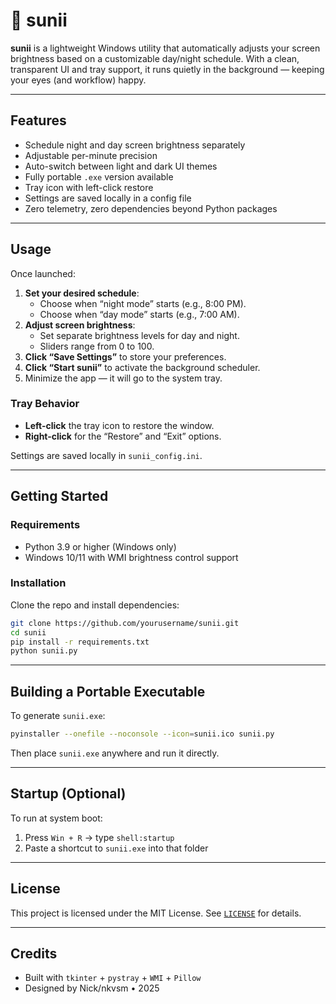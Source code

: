 # 🌅 sunii

**sunii** is a lightweight Windows utility that automatically adjusts your screen brightness based on a customizable day/night schedule. With a clean, transparent UI and tray support, it runs quietly in the background — keeping your eyes (and workflow) happy.

---

##  Features

- Schedule night and day screen brightness separately
- Adjustable per-minute precision
- Auto-switch between light and dark UI themes
- Fully portable `.exe` version available
- Tray icon with left-click restore
- Settings are saved locally in a config file
- Zero telemetry, zero dependencies beyond Python packages

---

##  Usage

Once launched:

1. **Set your desired schedule**:
   - Choose when “night mode” starts (e.g., 8:00 PM).
   - Choose when “day mode” starts (e.g., 7:00 AM).
2. **Adjust screen brightness**:
   - Set separate brightness levels for day and night.
   - Sliders range from 0 to 100.
3. **Click “Save Settings”** to store your preferences.
4. **Click “Start sunii”** to activate the background scheduler.
5. Minimize the app — it will go to the system tray.

### Tray Behavior
-  **Left-click** the tray icon to restore the window.
-  **Right-click** for the “Restore” and “Exit” options.

Settings are saved locally in `sunii_config.ini`.

---

##  Getting Started

###  Requirements

- Python 3.9 or higher (Windows only)
- Windows 10/11 with WMI brightness control support

###  Installation

Clone the repo and install dependencies:

```bash
git clone https://github.com/yourusername/sunii.git
cd sunii
pip install -r requirements.txt
python sunii.py
```

---

##  Building a Portable Executable

To generate `sunii.exe`:

```bash
pyinstaller --onefile --noconsole --icon=sunii.ico sunii.py
```

Then place `sunii.exe` anywhere and run it directly.

---

##  Startup (Optional)

To run at system boot:

1. Press `Win + R` → type `shell:startup`
2. Paste a shortcut to `sunii.exe` into that folder

---

##  License

This project is licensed under the MIT License. See [`LICENSE`](LICENSE) for details.

---

##  Credits

- Built with `tkinter` + `pystray` + `WMI` + `Pillow`
- Designed by Nick/nkvsm • 2025
